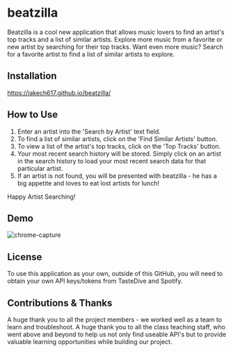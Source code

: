 # beatzilla

Beatzilla is a cool new application that allows music lovers to find an artist's top tracks and a list of similar artists. Explore more music from a favorite or new artist by searching for their top tracks. Want even more music? Search for a favorite artist to find a list of similar artists to explore.

## Installation
https://jakech617.github.io/beatzilla/


## How to Use
1. Enter an artist into the 'Search by Artist' text field.
2. To find a list of similar artists, click on the 'Find Similar Artists' button.
3. To view a list of the artist's top tracks, click on the 'Top Tracks' button.
4. Your most recent search history will be stored. Simply click on an artist in the search history to load your most recent search data for that particular artist.
5. If an artist is not found, you will be presented with beatzilla - he has a big appetite and loves to eat lost artists for lunch!

Happy Artist Searching!

## Demo
![chrome-capture](https://user-images.githubusercontent.com/76062539/111007609-3d629480-835d-11eb-9ed6-53e8ba77b1ff.gif)



## License
To use this application as your own, outside of this GitHub, you will need to obtain your own API keys/tokens from TasteDive and Spotify.

## Contributions & Thanks
A huge thank you to all the project members - we worked well as a team to learn and troubleshoot. A huge thank you to all the class teaching staff, who went above and beyond to help us not only find useable API's but to provide valuable learning opportunities while building our project.

